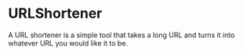 # URLShortener
A URL shortener is a simple tool that takes a long URL and 
turns it into whatever URL you would like it to be.
